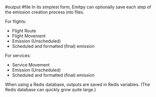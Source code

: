 #output #file 
In its simplest form, Emitpy can optionally save each step of the emission creation process into files.

For flights:

- Flight Route
- Flight Movement
- Emission (Unscheduled)
- Scheduled and formatted (final) emission

For services:

- Service Movement
- Emission (Unscheduled)
- Scheduled and formatted (final) emission

When using a Redis database, outputs are saved in Redis variables. (The Redis database can quickly grow quite large.)
